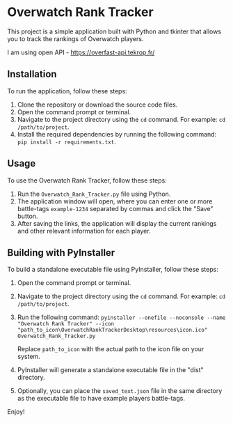# Overwatch Rank Tracker

This project is a simple application built with Python and tkinter that allows you to track the rankings of Overwatch players.

I am using open API - https://overfast-api.tekrop.fr/

## Installation

To run the application, follow these steps:

1. Clone the repository or download the source code files.
2. Open the command prompt or terminal.
3. Navigate to the project directory using the `cd` command. For example: `cd /path/to/project`.
4. Install the required dependencies by running the following command: `pip install -r requirements.txt`.

## Usage

To use the Overwatch Rank Tracker, follow these steps:

1. Run the `Overwatch_Rank_Tracker.py` file using Python.
2. The application window will open, where you can enter one or more battle-tags `example-1234` separated by commas and click the "Save" button.
3. After saving the links, the application will display the current rankings and other relevant information for each player.

## Building with PyInstaller

To build a standalone executable file using PyInstaller, follow these steps:

1. Open the command prompt or terminal.
2. Navigate to the project directory using the `cd` command. For example: `cd /path/to/project`.
3. Run the following command:
```pyinstaller --onefile --noconsole --name "Overwatch Rank Tracker" --icon "path_to_icon\OverwatchRankTrackerDesktop\resources\icon.ico" Overwatch_Rank_Tracker.py```

   Replace `path_to_icon` with the actual path to the icon file on your system.


4. PyInstaller will generate a standalone executable file in the "dist" directory.
5. Optionally, you can place the `saved_text.json` file in the same directory as the executable file to have example players battle-tags.

Enjoy!